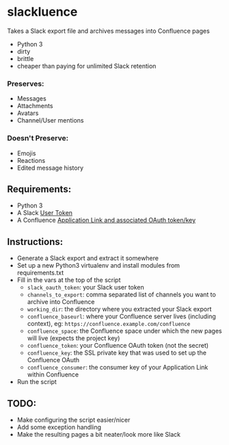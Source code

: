 # slackluence
Takes a Slack export file and archives messages into Confluence pages

- Python 3
- dirty
- brittle
- cheaper than paying for unlimited Slack retention

### Preserves:
* Messages
* Attachments
* Avatars
* Channel/User mentions

### Doesn't Preserve:
* Emojis
* Reactions
* Edited message history

## Requirements:
* Python 3
* A Slack [User Token](https://api.slack.com/docs/token-types#user)
* A Confluence [Application Link and associated OAuth token/key](https://github.com/cyriptix/atlassian-oauth-helper)

## Instructions:
* Generate a Slack export and extract it somewhere
* Set up a new Python3 virtualenv and install modules from requirements.txt
* Fill in the vars at the top of the script
  * `slack_oauth_token`: your Slack user token
  * `channels_to_export`: comma separated list of channels you want to archive into Confluence
  * `working_dir`: the directory where you extracted your Slack export
  * `confluence_baseurl`: where your Confluence server lives (including context), eg: `https://confluence.example.com/confluence`
  * `confluence_space`: the Confluence space under which the new pages will live (expects the project key)
  * `confluence_token`: your Confluence OAuth token (not the secret)
  * `confluence_key`: the SSL private key that was used to set up the Confluence OAuth
  * `confluence_consumer`: the consumer key of your Application Link within Confluence
* Run the script

## TODO:
* Make configuring the script easier/nicer
* Add some exception handling
* Make the resulting pages a bit neater/look more like Slack
